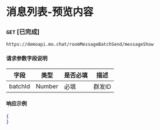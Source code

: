 # 消息列表-预览内容
### `GET`  [已完成]
```
https://demoapi.mo.chat/roomMessageBatchSend/messageShow
```

#### 请求参数字段说明

| 字段  | 类型 | 是否必填 | 描述|
| ------------- | ------------- | ------------------ | ------------------ |
| batchId  | Number  | 必填 | 群发ID |


#### 响应示例

```json
{
}
```